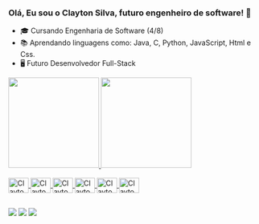 ### Olá, Eu sou o Clayton Silva, futuro engenheiro de software! 👋

- 🎓 Cursando Engenharia de Software (4/8)
- 📚 Aprendando linguagens como: Java, C, Python, JavaScript, Html e Css.
- 🖥 Futuro Desenvolvedor Full-Stack

<div>
  <a href="http://github.com/clayton-dvr">
  <img height="180cm" src="https://github-readme-stats.vercel.app/api?username=clayton-dvr&show_icons=true&theme=dark&include_all_commits=true&count_private=true"/>
  <img height="180cm" src="https://github-readme-stats.vercel.app/api/top-langs/?username=clayton-dvr&layout=compact&langs_count=16&theme=dark"/>
</div>
    
<div style="display: inline_block"><br>
 <img align="center" alt="Clayton-C" height="30" width="40" src="https://cdn.jsdelivr.net/gh/devicons/devicon/icons/c/c-original.svg" />
 <img align="center" alt="Clayton-Java" height="30" width="40" src="https://cdn.jsdelivr.net/gh/devicons/devicon/icons/java/java-plain.svg" />
 <img align="center" alt="Clayton-Js" height="30" width="40" src="https://cdn.jsdelivr.net/gh/devicons/devicon/icons/javascript/javascript-original.svg" />
 <img align="center" alt="Clayton-HTML" height="30" width="40" src="https://cdn.jsdelivr.net/gh/devicons/devicon/icons/html5/html5-original.svg" />
 <img align="center" alt="Clayton-CSS" height="30" width="40" src="https://cdn.jsdelivr.net/gh/devicons/devicon/icons/css3/css3-original.svg" /> 
 <img align="center" alt="Clayton-Python" height="30" width="40" src="https://cdn.jsdelivr.net/gh/devicons/devicon/icons/python/python-original.svg" />
</div>

##

 <div>
   <a href="www.linkedin.com/in/clayton-silva-03b52625b target="_blank"><img src="https://img.shields.io/badge/LinkedIn-0077B5?style=for-the-badge&logo=linkedin&logoColor=white" target="_blank"></a>
   <a href="mailto:claytonsilva.dvr@gmail.com"><img src=https://img.shields.io/badge/Gmail-D14836?style=for-the-badge&logo=gmail&logoColor=white target="_blank"></a>
   <a href="https://www.instagram.com/clayton.silva25" target="_blank"><img src="https://img.shields.io/badge/Instagram-E4405F?style=for-the-badge&logo=instagram&logoColor=white" targe="_blank"></a
 </div>



          
            
          
